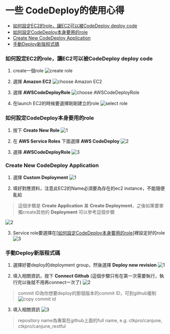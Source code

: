 # 一些 CodeDeploy的使用心得

- [如何設定EC2的role，讓EC2可以被CodeDeploy deploy code](#set_ec2_role)
- [如何設定CodeDeploy本身要用的role](#set_codedeploy_role)
- [Create New CodeDeploy Application](#create_codedeploy_application)
- [手動Deploy新版程式碼](#deploy_new_revision)

<a name="set_ec2_role"></a>
### 如何設定EC2的role，讓EC2可以被CodeDeploy deploy code
1. create一個role
![create role](https://cloud.githubusercontent.com/assets/6972644/13244092/9f80dc4e-da3e-11e5-8f19-e69144b19939.jpg)

2. 選擇 **Amazon EC2** 
![choose Amazon EC2](https://cloud.githubusercontent.com/assets/6972644/13244239/abae4dd4-da3f-11e5-990b-801215ba01aa.jpg)

3. 選擇 **AWSCodeDeployRole**
![choose AWSCodeDeployRole](https://cloud.githubusercontent.com/assets/6972644/13244245/b632bc04-da3f-11e5-9e2d-a1a692c020a0.jpg)

4. 在launch EC2的時候要選擇剛剛建立的role
![select role](https://cloud.githubusercontent.com/assets/6972644/13244508/b36a4828-da41-11e5-9bc9-3fee972fd864.jpg)

<a name="set_codedeploy_role"></a>
### 如何設定CodeDeploy本身要用的role
1. 按下 **Create New Role**
![1](https://cloud.githubusercontent.com/assets/6972644/13245098/c175cd1c-da45-11e5-81ba-f64bf5099740.jpg)

2. 在 **AWS Service Roles** 下面選擇 **AWS CodeDeploy**
![2](https://cloud.githubusercontent.com/assets/6972644/13245099/c176636c-da45-11e5-8f47-91863a820f7f.jpg)

3. 選擇 **AWSCodeDeployRole**
![3](https://cloud.githubusercontent.com/assets/6972644/13245100/c1772bd0-da45-11e5-8003-46e535d0cae0.jpg)

<a name="create_codedeploy_application"></a>
### Create New CodeDeploy Application
1. 選擇 **Custom Deployment**
![1](https://cloud.githubusercontent.com/assets/6972644/13245227/c3cdf67e-da46-11e5-9f1e-322b9acc1c46.jpg)

2. 填好對應資料，注意此EC2的Name必須要為存在的ec2 instance，不能隨便亂給

> 這個步驟是 **Create Application** 兼 **Create Deployment**，之後如果要單獨create其他的 **Deployment** 可以參考這個步驟

![2](https://cloud.githubusercontent.com/assets/6972644/13245229/c3d26dd0-da46-11e5-811e-f9306a012aaa.jpg)

3. Service role要選擇在[[如何設定CodeDeploy本身要用的role](#set_codedeploy_role)]裡設定好的role
![3](https://cloud.githubusercontent.com/assets/6972644/13245228/c3cf03e8-da46-11e5-8613-513d1af48549.jpg)

<a name="deploy_new_revision"></a>
### 手動Deploy新版程式碼
1. 選擇好要deploy的deployment group，然後選擇 **Deploy new revision**
![1](https://cloud.githubusercontent.com/assets/6972644/13245860/0cc9c944-da4b-11e5-802c-466ef3b40e43.jpg)

2. 填入相關資訊，按下 **Connect Github** (這個步驟只有在第一次需要執行，執行完以後就不用再connect一次了)
![2](https://cloud.githubusercontent.com/assets/6972644/13245862/0cca6d04-da4b-11e5-85b4-fa42763c998b.jpg)

> commit ID為你想要deploy的那個版本的commit ID，可到github複制 
> ![copy commit id](https://cloud.githubusercontent.com/assets/6972644/13275226/84b73598-daed-11e5-9686-6e338e929129.jpg)

3. 填入相關資訊
![3](https://cloud.githubusercontent.com/assets/6972644/13245861/0cca3596-da4b-11e5-99b1-18b22a4d2ac4.jpg)

> repository name為專案在github上面的full name, e.g. ctkpro/canjune, ctkpro/canjune_restful
